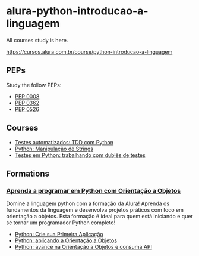 # alura-python-introducao-a-linguagem #

All courses study is here.

https://cursos.alura.com.br/course/python-introducao-a-linguagem

## PEPs ##

Study the follow PEPs:

- [PEP 0008](https://peps.python.org/pep-0008/ "Style Guide for Python Code")
- [PEP 0362](https://peps.python.org/pep-0362/ "Function Signature Object")
- [PEP 0526](https://peps.python.org/pep-0526/ "Syntax for Variable Annotations")

## Courses ##

- [Testes automatizados: TDD com Python](https://cursos.alura.com.br/course/tdd-com-python "tdd_com_python")
- [Python: Manipulação de Strings](https://cursos.alura.com.br/course/python-manipulando-strings "python_manipulando_string")
- [Testes em Python: trabalhando com dublês de testes](https://cursos.alura.com.br/course/python-testes-com-dubles "python-testes-com-dubles")

## Formations ##

### [Aprenda a programar em Python com Orientação a Objetos](https://cursos.alura.com.br/formacao-linguagem-python) ###

Domine a linguagem python com a formação da Alura! Aprenda os fundamentos da linguagem e desenvolva projetos práticos com foco em orientação a objetos. Esta formação é ideal para quem está iniciando e quer se tornar um programador Python completo!

- [Python: Crie sua Primeira Aplicação](https://cursos.alura.com.br/course/python-crie-sua-primeira-aplicacao "pyoov3")
- [Python: aplicando a Orientação a Objetos](https://cursos.alura.com.br/course/python-aplicando-orientacao-objetos "pyoov3")
- [Python: avance na Orientação a Objetos e consuma API](https://cursos.alura.com.br/course/python-avance-orientacao-objetos-consuma-api "pyoov3")
